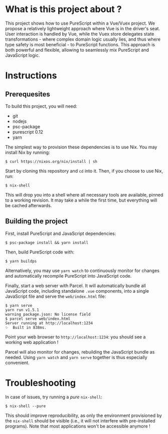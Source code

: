 # What is this project about ?

This project shows how to use PureScript within a Vue/Vuex project. We propose a
relatively lightweight approach where Vue is in the driver's seat. User
interaction is handled by Vue, while the Vuex store delegates state
transformations - where complex domain logic usually lies, and thus where type
safety is most beneficial - to PureScript functions. This approach is both
powerful and flexible, allowing to seamlessly mix PureScript and JavaScript
logic.

# Instructions

## Prerequesites

To build this project, you will need:
- git
- nodejs
- psc-package
- purescript 0.12
- yarn

The simplest way to provision these dependencies is to use Nix. You may install
Nix by running:

```
$ curl https://nixos.org/nix/install | sh
```

Start by cloning this repository and `cd` into it. Then, if you choose to use Nix, run:
```
$ nix-shell
```

This will drop you into a shell where all necessary tools are available, pinned
to a working revision. It may take a while the first time, but everything will
be cached afterwards.

## Building the project

First, install PureScript and JavaScript dependencies:

```
$ psc-package install && yarn install
```

Then, build PureScript code with:
```
$ yarn buildps
```

Alternatively, you may use `yarn watch` to continuously monitor for changes and
automatically recompile PureScript into JavaScript code.

Finally, start a web server with Parcel. It will automatically bundle all
JavaScript code, including standalone `.vue` components, into a single
JavaScript file and serve the `web/index.html` file:

```
$ yarn serve
yarn run v1.5.1
warning package.json: No license field
$ parcel serve web/index.html
Server running at http://localhost:1234 
✨  Built in 838ms.
```

Point your web browser to `http://localhost:1234`: you should see a working web
application !

Parcel will also monitor for changes, rebuilding the JavaScript bundle as
needed. Using `yarn watch` and `yarn serve` together is thus especially
convenient.

# Troubleshooting

In case of issues, try running a _pure_ `nix-shell`:

```
$ nix-shell --pure
```

This should improve reproducibility, as only the environment provisioned by the
`nix-shell` should be visible (i.e., it will not interfere with pre-installed
programs). Note that most applications won't be accessible anymore !
